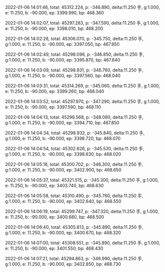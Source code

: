 2022-01-06 14:01:46, total: 45312.224, p: -346.890, delta:11.250 手, g:1.000, e: 11.250, b: -90.000, ep: 3399.990, bp: 468.360

2022-01-06 14:02:07, total: 45297.283, p: -347.590, delta:11.250 手, g:1.000, e: 11.250, b: -90.000, ep: 3398.010, bp: 468.200

2022-01-06 14:02:28, total: 45306.070, p: -345.750, delta:11.250 手, g:1.000, e: 11.250, b: -90.000, ep: 3397.050, bp: 467.850

2022-01-06 14:02:49, total: 45298.096, p: -346.850, delta:11.250 手, g:1.000, e: 11.250, b: -90.000, ep: 3395.870, bp: 467.840

2022-01-06 14:03:09, total: 45298.931, p: -346.760, delta:11.250 手, g:1.000, e: 11.250, b: -90.000, ep: 3397.560, bp: 468.040

2022-01-06 14:03:31, total: 45314.269, p: -345.060, delta:11.250 手, g:1.000, e: 11.250, b: -90.000, ep: 3399.260, bp: 468.040

2022-01-06 14:03:52, total: 45297.970, p: -347.290, delta:11.250 手, g:1.000, e: 11.250, b: -90.000, ep: 3397.590, bp: 468.110

2022-01-06 14:04:13, total: 45298.568, p: -348.090, delta:11.250 手, g:1.000, e: 11.250, b: -90.000, ep: 3394.710, bp: 467.850

2022-01-06 14:04:34, total: 45298.932, p: -345.840, delta:11.250 手, g:1.000, e: 11.250, b: -90.000, ep: 3398.720, bp: 468.070

2022-01-06 14:04:54, total: 45302.626, p: -345.530, delta:11.250 手, g:1.000, e: 11.250, b: -90.000, ep: 3398.630, bp: 468.020

2022-01-06 14:05:16, total: 45300.702, p: -346.300, delta:11.250 手, g:1.000, e: 11.250, b: -90.000, ep: 3402.900, bp: 468.650

2022-01-06 14:05:37, total: 45321.515, p: -345.300, delta:11.250 手, g:1.000, e: 11.250, b: -90.000, ep: 3403.740, bp: 468.630

2022-01-06 14:05:58, total: 45310.490, p: -345.760, delta:11.250 手, g:1.000, e: 11.250, b: -90.000, ep: 3402.640, bp: 468.550

2022-01-06 14:06:19, total: 45299.747, p: -347.320, delta:11.250 手, g:1.000, e: 11.250, b: -90.000, ep: 3400.680, bp: 468.500

2022-01-06 14:06:40, total: 45305.813, p: -345.890, delta:11.250 手, g:1.000, e: 11.250, b: -90.000, ep: 3400.670, bp: 468.320

2022-01-06 14:07:00, total: 45308.551, p: -345.890, delta:11.250 手, g:1.000, e: 11.250, b: -90.000, ep: 3401.550, bp: 468.430

2022-01-06 14:07:21, total: 45294.863, p: -346.990, delta:11.250 手, g:1.000, e: 11.250, b: -90.000, ep: 3402.850, bp: 468.730